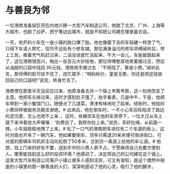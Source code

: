 # 与善良为邻


  一位港商准备投巨资在内地兴建一大型汽车制造公司，他跑了北京、广州、上海等大城市，也跑了拉萨、西宁等边远城市，就是不知把公司建在哪里最合适。


 一天，他开的小车在一座小镇的路口爆了胎，他也像瘪下去的车轱辘一样泄了气，只得下车请人帮忙，恰巧不远处有个修车铺，那位满身油污的修车师傅闻听后，带上工具，推着充气机赶过来，二话没说就忙活起来，不大一会儿，车胎就鼓起来了，这位港商很高兴，掏出一张百元大钞给他，那位师傅憨厚地笑着接过去，然后从油腻的口袋中找回 95元钱，港商用手推过去：“不用找了，算是小费。”闻听此言，那师傅的脸可挂不住了，连忙摆手：“明码标价，童叟无欺，你还是把这钱放回自己的口袋吧!”说完，转身忙去了。  

 港商愣在那里半天没反应过来，他原准备去另一个镇上考察考察，这一刻他改变了主意。他把车头掉过来，这时才感到肚子饿了，抬手看表，已是中午，于是，他把车停到一家小餐馆门口，随便点了几道菜，津津有味地吃了起来。结账时，他给的小费同样被服务员婉言谢绝。#
出来后，他在倒车时，一不小心车后轮陷进了路边的泥沟里，怎么也爬不上来．，这时，有辆货车在他的车旁停下，一位大汉从车上跳下来冲着他大声嚷嚷：“别费劲了，我帮你拉上来。”说完，系好拉绳，从前面一拽，小车就稳稳地拽了上来。#
松了一口气的港商把车进仅有二个车道的街上，这时对面也开来了一辆汽车，他如果要倒车，顶多只需退20来米便可倒进街口，可对面的那辆车司机却主动向后倒了50多米，岔到另一条道上给他的车让道。#
他想，找上门来的好处不要，送到手中的小费人家不占，宁愿麻烦自己也要方便别人。哪里能找到这么好的投资环境？他感动了，决定把自己的公司建在这个镇上。
这家大型汽车制造公司落户小镇让很多人感到诧异，可又有谁知，是这个偶然中相逢的小镇里的那一群善良的人们，深深地感动了他的心灵，吸引了他的脚步。
  
